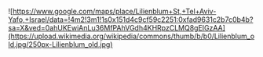 ![https://www.google.com/maps/place/Lilienblum+St,+Tel+Aviv-Yafo,+Israel/data=!4m2!3m1!1s0x151d4c9cf59c2251:0xfad9631c2b7c0b4b?sa=X&ved=0ahUKEwiAnLu36MfPAhVGdh4KHRpzCLMQ8gEIGzAA](https://upload.wikimedia.org/wikipedia/commons/thumb/b/b0/Lilienblum_old.jpg/250px-Lilienblum_old.jpg)